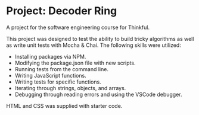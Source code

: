 # Project: Decoder Ring

A project for the software engineering course for Thinkful.

This project was designed to test the ability to build tricky algorithms as well as write unit tests with Mocha & Chai. The following skills were utilized:

- Installing packages via NPM.
- Modifying the package.json file with new scripts.
- Running tests from the command line.
- Writing JavaScript functions.
- Writing tests for specific functions.
- Iterating through strings, objects, and arrays.
- Debugging through reading errors and using the VSCode debugger.

HTML and CSS was supplied with starter code.
